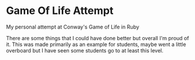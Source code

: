 # Game Of Life Attempt
 My personal attempt at Conway's Game of Life in Ruby

There are some things that I could have done better but overall I'm proud of it. This was made primarily as an example for students, maybe went a little overboard but I have seen some students go to at least this level.
